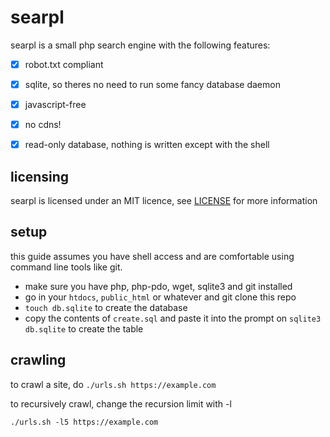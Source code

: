 # searpl

searpl is a small php search engine with the following features:

- [x] robot.txt compliant
- [x] sqlite, so theres no need to run some fancy database daemon
- [x] javascript-free
- [x] no cdns!
- [x] read-only database, nothing is written except with the shell



## licensing
searpl is licensed under an MIT licence, see [LICENSE](LICENSE)
for more information

## setup
this guide assumes you have shell access and are comfortable
using command line tools like git.

- make sure you have php, php-pdo, wget, sqlite3 and git installed
- go in your `htdocs`, `public_html` or whatever and git clone
  this repo
- `touch db.sqlite` to create the database
- copy the contents of `create.sql` and paste it into the prompt
  on `sqlite3 db.sqlite` to create the table

## crawling
to crawl a site, do `./urls.sh https://example.com`

to recursively crawl, change the recursion limit with -l

```
./urls.sh -l5 https://example.com
```

